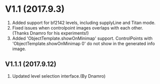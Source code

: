 # V1.1 (2017.9.3)
1. Added support for bf2142 levels, including supplyLine and Titan mode.  
2. Fixed issues when controlpoint images overlaps with each other.(Thanks Dnamro for his experiments!)  
3. Added 'ObjectTemplate.showOnMinimap' support. ControlPoints with 'ObjectTemplate.showOnMinimap 0' do not show in the generated info image.  

## V1.1.1 (2017.9.12)
1. Updated level selection interface.(By Dnamro)  
